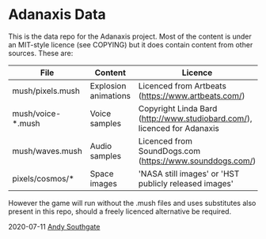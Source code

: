 Adanaxis Data
=============

This is the data repo for the Adanaxis project.  Most of the content is under
an MIT-style licence (see COPYING) but it does contain content from other
sources.  These are:

| File               | Content              | Licence                                                                  |
| ------------------ | -------------------- | ------------------------------------------------------------------------ |
| mush/pixels.mush   | Explosion animations | Licenced from Artbeats (https://www.artbeats.com/)                       |
| mush/voice-\*.mush | Voice samples        | Copyright Linda Bard (http://www.studiobard.com/), licenced for Adanaxis |
| mush/waves.mush    | Audio samples        | Licenced from SoundDogs.com (https://www.sounddogs.com/)                 |
| pixels/cosmos/\*   | Space images         | 'NASA still images' or 'HST publicly released images'                    |

However the game will run without the .mush files and uses substitutes also
present in this repo, should a freely licenced alternative be required.

2020-07-11 [Andy Southgate](mailto:andy@mushware.com?subject=[GitHub]%20adanaxis-data)
